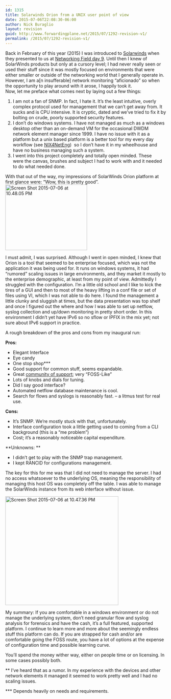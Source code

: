 ```yaml
---
id: 1315
title: Solarwinds Orion from a UNIX user point of view
date: 2015-07-06T22:08:30-06:00
author: Nick Buraglio
layout: revision
guid: http://www.forwardingplane.net/2015/07/1292-revision-v1/
permalink: /2015/07/1292-revision-v1/
---
```

Back in February of this year (2015) I was introduced to [Solarwinds](http://www.solarwinds.com/) when they presented to us at [Networking Field day 9](http://techfieldday.com/event/nfd9/). Until then I knew of SolarWinds products but only at a cursory level; I had never really seen or used their stuff since it was mostly focused on environments that were either smaller or outside of the networking world that I generally operate in. However, I am a[n insufferable] network monitoring &#8220;aficionado&#8221; so when the opportunity to play around with it arose, I happily took it.  
Now, let me preface what comes next by laying out a few things:

  1. I am not a fan of SNMP. In fact, I hate it. It&#8217;s the least intuitive, overly complex protocol used for management that we can&#8217;t get away from. It sucks and is CPU intensive. It is cryptic, dated and we&#8217;ve tried to fix it by bolting on crude, poorly supported security features.
  2. I don&#8217;t do windows systems. I have not managed as much as a windows desktop other than an on-demand VM for the occasional DWDM network element manager since 1999. I have no issue with it as a platform but a unix based platform is a better tool for my every day workflow (see [NIX4NetEng](https://www.forwardingplane.net/topics/nix4neteng/))  so I don&#8217;t have it in my wheelhouse and have no business managing such a system.
  3. I went into this project completely and totally open minded. These were the canvas, brushes and subject I had to work with and it needed to do what needed done.

With that out of the way, my impressions of SolarWinds Orion platform at first glance were: &#8220;Wow, this is pretty good&#8221;.<img class="alignright size-full wp-image-1313" src="http://www.forwardingplane.net/wp-content/uploads/2015/07/Screen-Shot-2015-07-06-at-10.48.05-PM.png" alt="Screen Shot 2015-07-06 at 10.48.05 PM" width="256" height="205" />

I must admit, I was surprised. Although I went in open minded, I knew that Orion is a tool that seemed to be enterprise focused, which was not the application it was being used for. It runs on windows systems, it had &#8220;rumored&#8221; scaling issues in large environments, and they market it mostly to the enterprise demographic, at least from my point of view. Admittedly I struggled with the configuration. I&#8217;m a little old school and I like to kick the tires of a GUI and then to most of the heavy lifting in a conf file or set of files using VI, which I was not able to do here. I found the management a little clunky and sluggish at times, but the data presentation was top shelf and once I figured out the where and how I was able to set up netflow, syslog collection and up/down monitoring in pretty short order. In this environment I didn&#8217;t yet have IPv6 so no sflow or IPFIX in the mix yet; not sure about IPv6 support in practice.

A rough breakdown of the pros and cons from my inaugural run:

**Pros:**

  * Elegant Interface
  * Eye candy
  * One stop shop\***
  * Good support for common stuff, seems expandable.
  * Great [community of support](https://thwack.solarwinds.com); very &#8220;FOSS-Like&#8221;
  * Lots of knobs and dials for tuning.
  * Did I say good interface?
  * Automated netflow database maintenance is cool.
  * Search for flows and syslogs is reasonably fast. &#8211; a litmus test for real use.

**Cons:**

  * It&#8217;s SNMP. We&#8217;re mostly stuck with that, unfortunately.
  * Interface configuration took a little getting used to coming from a CLI background (this is a &#8220;me problem&#8221;)
  * Cost; it&#8217;s a reasonably noticeable capital expenditure.

**Unknowns: **

  * I didn&#8217;t get to play with the SNMP trap management.
  * I kept RANCID for configurations management.

The key for this for me was that I did not need to manage the server. I had no access whatsoever to the underlying OS, meaning the responsibility of managing this host OS was completely off the table. I was able to manage the SolarWinds instance from its web interface without issue.

[<img class="alignright  wp-image-1310" src="http://www.forwardingplane.net/wp-content/uploads/2015/07/Screen-Shot-2015-07-06-at-10.47.36-PM.png" alt="Screen Shot 2015-07-06 at 10.47.36 PM" width="354" height="340" />](http://www.forwardingplane.net/wp-content/uploads/2015/07/Screen-Shot-2015-07-06-at-10.47.36-PM.png)

My summary: If you are comfortable in a windows environment or do not manage the underlying system, don&#8217;t need granular flow and syslog analysis for forensics and have the cash, it&#8217;s a full featured, supported platform. I continue to learn more and more about the seemingly endless stuff this platform can do. If you are strapped for cash and/or are comfortable going the FOSS route, you have a lot of options at the expense of configuration time and possible learning curve.

You&#8217;ll spend the money wither way, either on people time or on licensing. In some cases possibly both.

** I&#8217;ve heard that as a rumor. In my experience with the devices and other network elements it managed it seemed to work pretty well and I had no scaling issues.

\*** Depends heavily on needs and requirements.